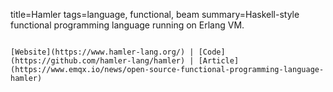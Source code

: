title=Hamler
tags=language, functional, beam
summary=Haskell-style functional programming language running on Erlang VM.
~~~~~~

[Website](https://www.hamler-lang.org/) | [Code](https://github.com/hamler-lang/hamler) | [Article](https://www.emqx.io/news/open-source-functional-programming-language-hamler)
